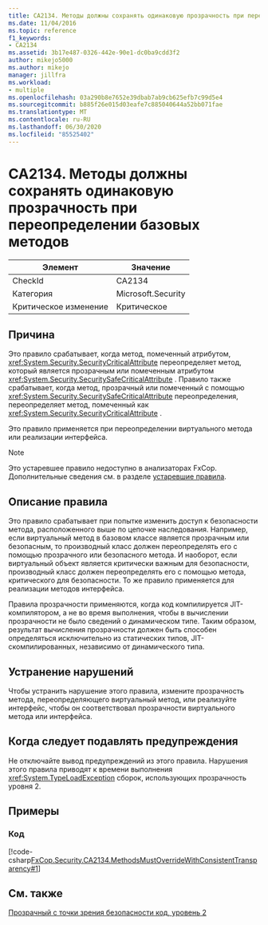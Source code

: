 ```yaml
---
title: CA2134. Методы должны сохранять одинаковую прозрачность при переопределении базовых методов
ms.date: 11/04/2016
ms.topic: reference
f1_keywords:
- CA2134
ms.assetid: 3b17e487-0326-442e-90e1-dc0ba9cdd3f2
author: mikejo5000
ms.author: mikejo
manager: jillfra
ms.workload:
- multiple
ms.openlocfilehash: 03a290b8e7652e39dbab7ab9cb625efb7c99d5e4
ms.sourcegitcommit: b885f26e015d03eafe7c885040644a52bb071fae
ms.translationtype: MT
ms.contentlocale: ru-RU
ms.lasthandoff: 06/30/2020
ms.locfileid: "85525402"
---
```

# <a name="ca2134-methods-must-keep-consistent-transparency-when-overriding-base-methods"></a>CA2134. Методы должны сохранять одинаковую прозрачность при переопределении базовых методов

|Элемент|Значение|
|-|-|
|CheckId|CA2134|
|Категория|Microsoft.Security|
|Критическое изменение|Критическое|

## <a name="cause"></a>Причина
Это правило срабатывает, когда метод, помеченный атрибутом, <xref:System.Security.SecurityCriticalAttribute> переопределяет метод, который является прозрачным или помеченным атрибутом <xref:System.Security.SecuritySafeCriticalAttribute> . Правило также срабатывает, когда метод, прозрачный или помеченный с помощью <xref:System.Security.SecuritySafeCriticalAttribute> переопределения, переопределяет метод, помеченный как <xref:System.Security.SecurityCriticalAttribute> .

Это правило применяется при переопределении виртуального метода или реализации интерфейса.

> [!NOTE]
> Это устаревшее правило недоступно в анализаторах FxCop. Дополнительные сведения см. в разделе [устаревшие правила](fxcop-rule-port-status.md#deprecated-rules).

## <a name="rule-description"></a>Описание правила
Это правило срабатывает при попытке изменить доступ к безопасности метода, расположенного выше по цепочке наследования. Например, если виртуальный метод в базовом классе является прозрачным или безопасным, то производный класс должен переопределять его с помощью прозрачного или безопасного метода. И наоборот, если виртуальный объект является критически важным для безопасности, производный класс должен переопределять его с помощью метода, критического для безопасности. То же правило применяется для реализации методов интерфейса.

Правила прозрачности применяются, когда код компилируется JIT-компилятором, а не во время выполнения, чтобы в вычислении прозрачности не было сведений о динамическом типе. Таким образом, результат вычисления прозрачности должен быть способен определяться исключительно из статических типов, JIT-скомпилированных, независимо от динамического типа.

## <a name="how-to-fix-violations"></a>Устранение нарушений
Чтобы устранить нарушение этого правила, измените прозрачность метода, переопределяющего виртуальный метод, или реализуйте интерфейс, чтобы он соответствовал прозрачности виртуального метода или интерфейса.

## <a name="when-to-suppress-warnings"></a>Когда следует подавлять предупреждения
Не отключайте вывод предупреждений из этого правила. Нарушения этого правила приводят к времени выполнения <xref:System.TypeLoadException> сборок, использующих прозрачность уровня 2.

## <a name="examples"></a>Примеры

### <a name="code"></a>Код
[!code-csharp[FxCop.Security.CA2134.MethodsMustOverrideWithConsistentTransparency#1](../code-quality/codesnippet/CSharp/ca2134-methods-must-keep-consistent-transparency-when-overriding-base-methods_1.cs)]

## <a name="see-also"></a>См. также
[Прозрачный с точки зрения безопасности код, уровень 2](/dotnet/framework/misc/security-transparent-code-level-2)
